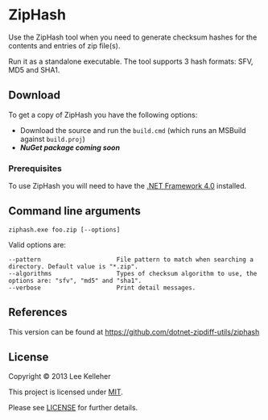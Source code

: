 # ZipHash

Use the ZipHash tool when you need to generate checksum hashes for the contents and entries of zip file(s).

Run it as a standalone executable. The tool supports 3 hash formats: SFV, MD5 and SHA1.

## Download

To get a copy of ZipHash you have the following options:

* Download the source and run the `build.cmd` (which runs an MSBuild against `build.proj`)
* ***NuGet package coming soon***

### Prerequisites

To use ZipHash you will need to have the [.NET Framework 4.0](http://www.microsoft.com/en-GB/download/details.aspx?id=17851) installed.

## Command line arguments

	ziphash.exe foo.zip [--options]

Valid options are:

	--pattern                     File pattern to match when searching a directory. Default value is "*.zip".
	--algorithms                  Types of checksum algorithm to use, the options are: "sfv", "md5" and "sha1".
	--verbose                     Print detail messages.

## References
This version can be found at <https://github.com/dotnet-zipdiff-utils/ziphash>

## License
Copyright &copy; 2013 Lee Kelleher<br/>

This project is licensed under [MIT](http://opensource.org/licenses/MIT).

Please see [LICENSE](LICENSE.md) for further details.
